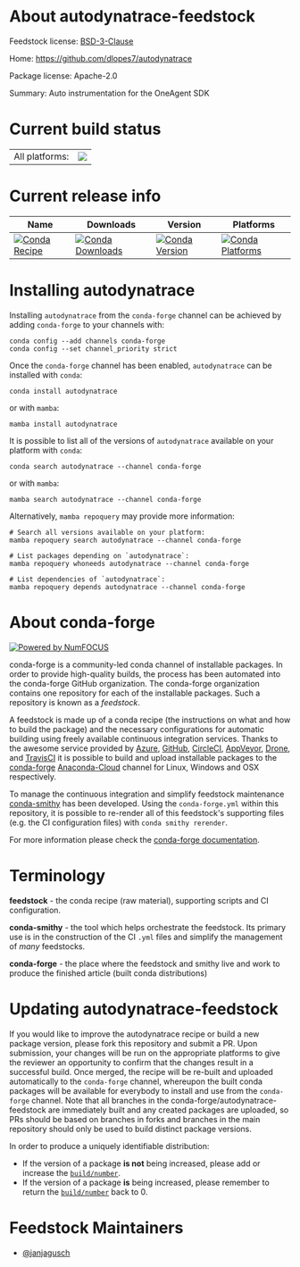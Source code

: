 About autodynatrace-feedstock
=============================

Feedstock license: [BSD-3-Clause](https://github.com/conda-forge/autodynatrace-feedstock/blob/main/LICENSE.txt)

Home: https://github.com/dlopes7/autodynatrace

Package license: Apache-2.0

Summary: Auto instrumentation for the OneAgent SDK

Current build status
====================


<table><tr><td>All platforms:</td>
    <td>
      <a href="https://dev.azure.com/conda-forge/feedstock-builds/_build/latest?definitionId=12927&branchName=main">
        <img src="https://dev.azure.com/conda-forge/feedstock-builds/_apis/build/status/autodynatrace-feedstock?branchName=main">
      </a>
    </td>
  </tr>
</table>

Current release info
====================

| Name | Downloads | Version | Platforms |
| --- | --- | --- | --- |
| [![Conda Recipe](https://img.shields.io/badge/recipe-autodynatrace-green.svg)](https://anaconda.org/conda-forge/autodynatrace) | [![Conda Downloads](https://img.shields.io/conda/dn/conda-forge/autodynatrace.svg)](https://anaconda.org/conda-forge/autodynatrace) | [![Conda Version](https://img.shields.io/conda/vn/conda-forge/autodynatrace.svg)](https://anaconda.org/conda-forge/autodynatrace) | [![Conda Platforms](https://img.shields.io/conda/pn/conda-forge/autodynatrace.svg)](https://anaconda.org/conda-forge/autodynatrace) |

Installing autodynatrace
========================

Installing `autodynatrace` from the `conda-forge` channel can be achieved by adding `conda-forge` to your channels with:

```
conda config --add channels conda-forge
conda config --set channel_priority strict
```

Once the `conda-forge` channel has been enabled, `autodynatrace` can be installed with `conda`:

```
conda install autodynatrace
```

or with `mamba`:

```
mamba install autodynatrace
```

It is possible to list all of the versions of `autodynatrace` available on your platform with `conda`:

```
conda search autodynatrace --channel conda-forge
```

or with `mamba`:

```
mamba search autodynatrace --channel conda-forge
```

Alternatively, `mamba repoquery` may provide more information:

```
# Search all versions available on your platform:
mamba repoquery search autodynatrace --channel conda-forge

# List packages depending on `autodynatrace`:
mamba repoquery whoneeds autodynatrace --channel conda-forge

# List dependencies of `autodynatrace`:
mamba repoquery depends autodynatrace --channel conda-forge
```


About conda-forge
=================

[![Powered by
NumFOCUS](https://img.shields.io/badge/powered%20by-NumFOCUS-orange.svg?style=flat&colorA=E1523D&colorB=007D8A)](https://numfocus.org)

conda-forge is a community-led conda channel of installable packages.
In order to provide high-quality builds, the process has been automated into the
conda-forge GitHub organization. The conda-forge organization contains one repository
for each of the installable packages. Such a repository is known as a *feedstock*.

A feedstock is made up of a conda recipe (the instructions on what and how to build
the package) and the necessary configurations for automatic building using freely
available continuous integration services. Thanks to the awesome service provided by
[Azure](https://azure.microsoft.com/en-us/services/devops/), [GitHub](https://github.com/),
[CircleCI](https://circleci.com/), [AppVeyor](https://www.appveyor.com/),
[Drone](https://cloud.drone.io/welcome), and [TravisCI](https://travis-ci.com/)
it is possible to build and upload installable packages to the
[conda-forge](https://anaconda.org/conda-forge) [Anaconda-Cloud](https://anaconda.org/)
channel for Linux, Windows and OSX respectively.

To manage the continuous integration and simplify feedstock maintenance
[conda-smithy](https://github.com/conda-forge/conda-smithy) has been developed.
Using the ``conda-forge.yml`` within this repository, it is possible to re-render all of
this feedstock's supporting files (e.g. the CI configuration files) with ``conda smithy rerender``.

For more information please check the [conda-forge documentation](https://conda-forge.org/docs/).

Terminology
===========

**feedstock** - the conda recipe (raw material), supporting scripts and CI configuration.

**conda-smithy** - the tool which helps orchestrate the feedstock.
                   Its primary use is in the construction of the CI ``.yml`` files
                   and simplify the management of *many* feedstocks.

**conda-forge** - the place where the feedstock and smithy live and work to
                  produce the finished article (built conda distributions)


Updating autodynatrace-feedstock
================================

If you would like to improve the autodynatrace recipe or build a new
package version, please fork this repository and submit a PR. Upon submission,
your changes will be run on the appropriate platforms to give the reviewer an
opportunity to confirm that the changes result in a successful build. Once
merged, the recipe will be re-built and uploaded automatically to the
`conda-forge` channel, whereupon the built conda packages will be available for
everybody to install and use from the `conda-forge` channel.
Note that all branches in the conda-forge/autodynatrace-feedstock are
immediately built and any created packages are uploaded, so PRs should be based
on branches in forks and branches in the main repository should only be used to
build distinct package versions.

In order to produce a uniquely identifiable distribution:
 * If the version of a package **is not** being increased, please add or increase
   the [``build/number``](https://docs.conda.io/projects/conda-build/en/latest/resources/define-metadata.html#build-number-and-string).
 * If the version of a package **is** being increased, please remember to return
   the [``build/number``](https://docs.conda.io/projects/conda-build/en/latest/resources/define-metadata.html#build-number-and-string)
   back to 0.

Feedstock Maintainers
=====================

* [@janjagusch](https://github.com/janjagusch/)

